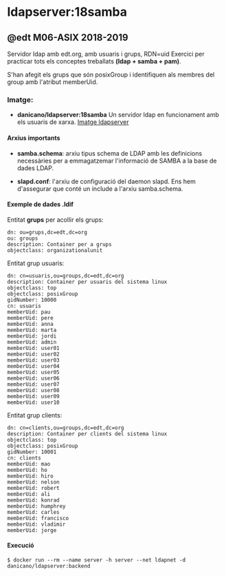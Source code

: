 # ldapserver:18samba

## @edt M06-ASIX 2018-2019

Servidor ldap amb edt.org, amb usuaris i grups, RDN=uid
Exercici per practicar tots els conceptes treballats **(ldap + samba + pam)**.

S'han afegit els grups que són posixGroup i identifiquen als membres del group amb l'atribut memberUid.

### Imatge:

  * **danicano/ldapserver:18samba** Un servidor ldap en funcionament amb els usuaris de xarxa. [Imatge ldapserver](https://hub.docker.com/r/danicano/ldapserver)

#### Arxius importants

  * **samba.schema**: arxiu tipus schema de LDAP amb les definicions necessàries per a emmagatzemar l'informació de SAMBA a la base de dades LDAP.

  * **slapd.conf**: l'arxiu de configuració del daemon slapd. Ens hem d'assegurar que conté un include a l'arxiu samba.schema.
  
#### Exemple de dades .ldif
Entitat **grups** per acollir els grups:
```
dn: ou=grups,dc=edt,dc=org
ou: groups
description: Container per a grups
objectclass: organizationalunit
```

Entitat grup usuaris:
```
dn: cn=usuaris,ou=groups,dc=edt,dc=org
description: Container per usuaris del sistema linux
objectclass: top
objectclass: posixGroup
gidNumber: 10000
cn: usuaris
memberUid: pau
memberUid: pere
memberUid: anna
memberUid: marta
memberUid: jordi
memberUid: admin
memberUid: user01
memberUid: user02
memberUid: user03
memberUid: user04
memberUid: user05
memberUid: user06
memberUid: user07
memberUid: user08
memberUid: user09
memberUid: user10
```

Entitat grup clients:
```
dn: cn=clients,ou=groups,dc=edt,dc=org
description: Container per clients del sistema linux
objectclass: top
objectclass: posixGroup
gidNumber: 10001
cn: clients
memberUid: mao
memberUid: ho
memberUid: hiro
memberUid: nelson
memberUid: robert
memberUid: ali
memberUid: konrad
memberUid: humphrey
memberUid: carles
memberUid: francisco
memberUid: vladimir
memberUid: jorge
```

#### Execució

```
$ docker run --rm --name server -h server --net ldapnet -d danicano/ldapserver:backend
```

